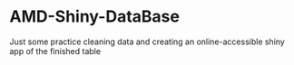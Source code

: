 # AMD-Shiny-DataBase
Just some practice cleaning data and creating an online-accessible shiny app of the finished table
